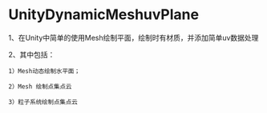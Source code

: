 # UnityDynamicMeshuvPlane

1、在Unity中简单的使用Mesh绘制平面，绘制时有材质，并添加简单uv数据处理

2、其中包括：

    1）Mesh动态绘制水平面；
    
    2）Mesh 绘制点集点云 
    
    3）粒子系统绘制点集点云
